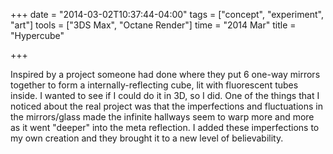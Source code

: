 +++
date = "2014-03-02T10:37:44-04:00"
tags = ["concept", "experiment", "art"]
tools = ["3DS Max", "Octane Render"]
time = "2014 Mar"
title = "Hypercube"

+++

Inspired by a project someone had done where they put 6 one-way mirrors together to form a internally-reflecting cube, lit with fluorescent tubes inside. I wanted to see if I could do it in 3D, so I did. One of the things that I noticed about the real project was that the imperfections and fluctuations in the mirrors/glass made the infinite hallways seem to warp more and more as it went "deeper" into the meta reflection. I added these imperfections to my own creation and they brought it to a new level of believability.
